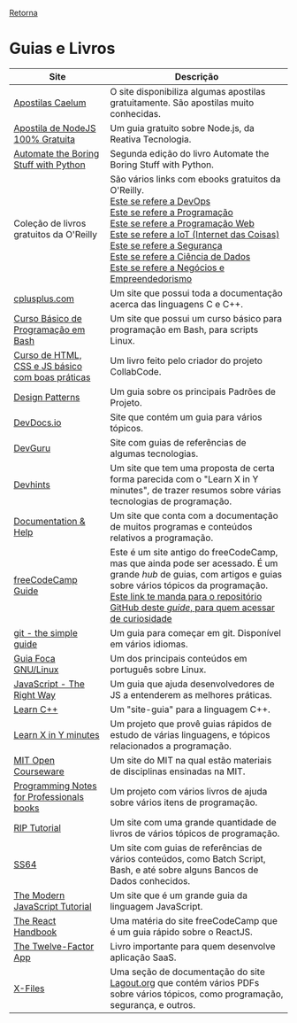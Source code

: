 [Retorna](../README.md)

# Guias e Livros

| Site                                                                                                                       | Descrição                                                                                                                                                                                                                                                                                                                                                                                                                                                                                                                                                                                                            |
|----------------------------------------------------------------------------------------------------------------------------|----------------------------------------------------------------------------------------------------------------------------------------------------------------------------------------------------------------------------------------------------------------------------------------------------------------------------------------------------------------------------------------------------------------------------------------------------------------------------------------------------------------------------------------------------------------------------------------------------------------------|
| [Apostilas Caelum](https://www.caelum.com.br/apostilas)                                                                    | O site disponibiliza algumas apostilas gratuitamente. São apostilas muito conhecidas.                                                                                                                                                                                                                                                                                                                                                                                                                                                                                                                                |
| [Apostila de NodeJS 100% Gratuita](https://blog.reativa.dev/apostila-nodejs-completa/)                                     | Um guia gratuito sobre Node.js, da Reativa Tecnologia.                                                                                                                                                                                                                                                                                                                                                                                                                                                                                                                                                               |
| [Automate the Boring Stuff with Python](https://automatetheboringstuff.com/2e/)                                            | Segunda edição do livro Automate the Boring Stuff with Python.                                                                                                                                                                                                                                                                                                                                                                                                                                                                                                                                                       |
| Coleção de livros gratuitos da O'Reilly                                                                                    | São vários links com ebooks gratuitos da O'Reilly.<br>[Este se refere a DevOps](https://www.oreilly.com/webops/free/)<br>[Este se refere a Programação](https://www.oreilly.com/programming/free/)<br>[Este se refere a Programação Web](https://www.oreilly.com/web-platform/free/)<br>[Este se refere a IoT (Internet das Coisas)](https://www.oreilly.com/iot/free/)<br>[Este se refere a Segurança](https://www.oreilly.com/security/free/)<br>[Este se refere a Ciência de Dados](https://www.oreilly.com/data/free/)<br>[Este se refere a Negócios e Empreendedorismo](https://www.oreilly.com/business/free/) |
| [cplusplus.com](http://www.cplusplus.com/)                                                                                 | Um site que possui toda a documentação acerca das linguagens C e C++.                                                                                                                                                                                                                                                                                                                                                                                                                                                                                                                                                |
| [Curso Básico de Programação em Bash](https://debxp.org/cbpb)                                                              | Um site que possui um curso básico para programação em Bash, para scripts Linux.                                                                                                                                                                                                                                                                                                                                                                                                                                                                                                                                     |
| [Curso de HTML, CSS e JS básico com boas práticas](https://drive.google.com/file/d/1gQtriSisZQTlt6N3-MobusqnxbywyhHS/view) | Um livro feito pelo criador do projeto CollabCode.                                                                                                                                                                                                                                                                                                                                                                                                                                                                                                                                                                   |
| [Design Patterns](https://sourcemaking.com/design_patterns)                                                                | Um guia sobre os principais Padrões de Projeto.                                                                                                                                                                                                                                                                                                                                                                                                                                                                                                                                                                      |
| [DevDocs.io](https://devdocs.io/)                                                                                          | Site que contém um guia para vários tópicos.                                                                                                                                                                                                                                                                                                                                                                                                                                                                                                                                                                         |
| [DevGuru](https://www.devguru.com/index.html)                                                                              | Site com guias de referências de algumas tecnologias.                                                                                                                                                                                                                                                                                                                                                                                                                                                                                                                                                                |
| [Devhints](https://devhints.io/)                                                                                           | Um site que tem uma proposta de certa forma parecida com o "Learn X in Y minutes", de trazer resumos sobre várias tecnologias de programação.                                                                                                                                                                                                                                                                                                                                                                                                                                                                        |
| [Documentation & Help](https://documentation.help/)                                                                        | Um site que conta com a documentação de muitos programas e conteúdos relativos a programação.                                                                                                                                                                                                                                                                                                                                                                                                                                                                                                                        |
| [freeCodeCamp Guide](https://guide.freecodecamp.org/)                                                                      | Este é um site antigo do freeCodeCamp, mas que ainda pode ser acessado. É um grande *hub* de guias, com artigos e guias sobre vários tópicos da programação.<br>[Este link te manda para o repositório GitHub deste *guide*, para quem acessar de curiosidade](https://github.com/freeCodeCamp/guide)                                                                                                                                                                                                                                                                                                                |
| [git - the simple guide](https://rogerdudler.github.io/git-guide)                                                          | Um guia para começar em git. Disponível em vários idiomas.                                                                                                                                                                                                                                                                                                                                                                                                                                                                                                                                                           |
| [Guia Foca GNU/Linux](https://guiafoca.org/)                                                                               | Um dos principais conteúdos em português sobre Linux.                                                                                                                                                                                                                                                                                                                                                                                                                                                                                                                                                                |
| [JavaScript - The Right Way](http://jstherightway.org/pt-br/)                                                              | Um guia que ajuda desenvolvedores de JS a entenderem as melhores práticas.                                                                                                                                                                                                                                                                                                                                                                                                                                                                                                                                           |
| [Learn C++](https://www.learncpp.com/)                                                                                     | Um "site-guia" para a linguagem C++.                                                                                                                                                                                                                                                                                                                                                                                                                                                                                                                                                                                 |
| [Learn X in Y minutes](https://learnxinyminutes.com/)                                                                      | Um projeto que provê guias rápidos de estudo de várias linguagens, e tópicos relacionados a programação.                                                                                                                                                                                                                                                                                                                                                                                                                                                                                                             |
| [MIT Open Courseware](https://ocw.mit.edu/)                                                                                | Um site do MIT na qual estão materiais de disciplinas ensinadas na MIT.                                                                                                                                                                                                                                                                                                                                                                                                                                                                                                                                              |
| [Programming Notes for Professionals books](https://books.goalkicker.com/)                                                 | Um projeto com vários livros de ajuda sobre vários itens de programação.                                                                                                                                                                                                                                                                                                                                                                                                                                                                                                                                             |
| [RIP Tutorial](https://riptutorial.com/)                                                                                   | Um site com uma grande quantidade de livros de vários tópicos de programação.                                                                                                                                                                                                                                                                                                                                                                                                                                                                                                                                        |
| [SS64](https://ss64.com/)                                                                                                  | Um site com guias de referências de vários conteúdos, como Batch Script, Bash, e até sobre alguns Bancos de Dados conhecidos.                                                                                                                                                                                                                                                                                                                                                                                                                                                                                        |
| [The Modern JavaScript Tutorial](https://javascript.info/)                                                                 | Um site que é um grande guia da linguagem JavaScript.                                                                                                                                                                                                                                                                                                                                                                                                                                                                                                                                                                |
| [The React Handbook](https://www.freecodecamp.org/news/the-react-handbook-b71c27b0a795/#variables)                         | Uma matéria do site freeCodeCamp que é um guia rápido sobre o ReactJS.                                                                                                                                                                                                                                                                                                                                                                                                                                                                                                                                               |
| [The Twelve-Factor App](https://12factor.net/)                                                                             | Livro importante para quem desenvolve aplicação SaaS.                                                                                                                                                                                                                                                                                                                                                                                                                                                                                                                                                                |
| [X-Files](https://doc.lagout.org/)                                                                                         | Uma seção de documentação do site [Lagout.org](https://lagout.org/) que contém vários PDFs sobre vários tópicos, como programação, segurança, e outros.                                                                                                                                                                                                                                                                                                                                                                                                                                                              |
